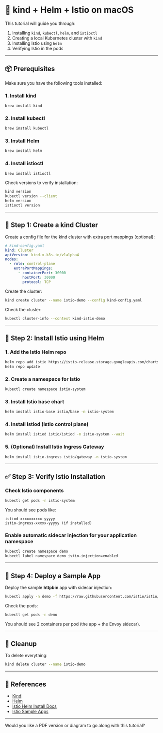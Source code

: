# 🚀 kind + Helm + Istio on macOS

This tutorial will guide you through:

1. Installing `kind`, `kubectl`, `helm`, and `istioctl`
2. Creating a local Kubernetes cluster with `kind`
3. Installing Istio using `helm`
4. Verifying Istio in the pods

---

## 📦 Prerequisites

Make sure you have the following tools installed:

### 1. Install kind

```bash
brew install kind
```

### 2. Install kubectl

```bash
brew install kubectl
```

### 3. Install Helm

```bash
brew install helm
```

### 4. Install istioctl

```bash
brew install istioctl
```

Check versions to verify installation:

```bash
kind version
kubectl version --client
helm version
istioctl version
```

---

## 🔧 Step 1: Create a kind Cluster

Create a config file for the kind cluster with extra port mappings (optional):

```yaml
# kind-config.yaml
kind: Cluster
apiVersion: kind.x-k8s.io/v1alpha4
nodes:
  - role: control-plane
    extraPortMappings:
      - containerPort: 30000
        hostPort: 30000
        protocol: TCP
```

Create the cluster:

```bash
kind create cluster --name istio-demo --config kind-config.yaml
```

Check the cluster:

```bash
kubectl cluster-info --context kind-istio-demo
```

---

## 🚀 Step 2: Install Istio using Helm

### 1. Add the Istio Helm repo

```bash
helm repo add istio https://istio-release.storage.googleapis.com/charts
helm repo update
```

### 2. Create a namespace for Istio

```bash
kubectl create namespace istio-system
```

### 3. Install Istio base chart

```bash
helm install istio-base istio/base -n istio-system
```

### 4. Install Istiod (Istio control plane)

```bash
helm install istiod istio/istiod -n istio-system --wait
```

### 5. (Optional) Install Istio Ingress Gateway

```bash
helm install istio-ingress istio/gateway -n istio-system
```

---

## ✅ Step 3: Verify Istio Installation

### Check Istio components

```bash
kubectl get pods -n istio-system
```

You should see pods like:

```
istiod-xxxxxxxxxx-yyyyy
istio-ingress-xxxxx-yyyyy (if installed)
```

### Enable automatic sidecar injection for your application namespace

```bash
kubectl create namespace demo
kubectl label namespace demo istio-injection=enabled
```

---

## 🧪 Step 4: Deploy a Sample App

Deploy the sample **httpbin** app with sidecar injection:

```bash
kubectl apply -n demo -f https://raw.githubusercontent.com/istio/istio/release-1.22/samples/httpbin/httpbin.yaml
```

Check the pods:

```bash
kubectl get pods -n demo
```

You should see 2 containers per pod (the app + the Envoy sidecar).

---

## 🧼 Cleanup

To delete everything:

```bash
kind delete cluster --name istio-demo
```

---

## 📝 References

* [Kind](https://kind.sigs.k8s.io/)
* [Helm](https://helm.sh/)
* [Istio Helm Install Docs](https://istio.io/latest/docs/setup/install/helm/)
* [Istio Sample Apps](https://github.com/istio/istio/tree/release-1.22/samples)

---

Would you like a PDF version or diagram to go along with this tutorial?
